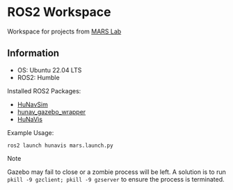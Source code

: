 # ROS2 Workspace
Workspace for projects from [MARS Lab](https://sfumars.com/)

## Information
- OS: Ubuntu 22.04 LTS 
- ROS2: Humble

Installed ROS2 Packages:
- [HuNavSim](https://github.com/robotics-upo/hunav_sim)
- [hunav_gazebo_wrapper](https://github.com/robotics-upo/hunav_sim)
- [HuNaVis](https://github.com/SFU-MARS/hunavis)

Example Usage:
```
ros2 launch hunavis mars.launch.py
```
> [!NOTE]  
> Gazebo may fail to close or a zombie process will be left. A solution is to run `pkill -9 gzclient; pkill -9 gzserver` to ensure the process is terminated.
